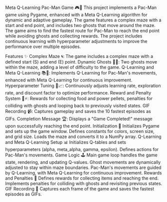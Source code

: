 Meta Q-Learning Pac-Man Game 🎮👾
This project implements a Pac-Man game using Pygame, enhanced with a Meta Q-Learning algorithm for dynamic and adaptive gameplay. The game features a complex maze with a start and end point, and includes two ghosts that move around the maze. The game aims to find the fastest route for Pac-Man to reach the end point while avoiding ghosts and collecting rewards. The project includes continuous learning with hyperparameter adjustments to improve the performance over multiple episodes.

Features ✨
Complex Maze 🌀: The game includes a complex maze with a defined start (S) and end (E) point.
Dynamic Ghosts 👻👻: Two ghosts move within the maze, adding a level of difficulty to the game.
Q-Learning and Meta Q-Learning 📚🤖: Implements Q-Learning for Pac-Man's movements, enhanced with Meta Q-Learning for continuous improvement.
Hyperparameter Tuning 🔧📈: Continuously adjusts learning rate, exploration rate, and discount factor to optimize performance.
Reward and Penalty System 🍒⚡: Rewards for collecting food and power pellets, penalties for colliding with ghosts and looping back to previously visited states.
GIF Recording 📹: Captures gameplay and saves the 10 fastest episodes as GIFs.
Completion Message 🏆: Displays a "Game Completed!" message upon successfully reaching the end point.
Initialization 🚀
Initializes Pygame and sets up the game window.
Defines constants for colors, screen size, and grid size.
Loads the maze and converts it to a NumPy array.
Q-Learning and Meta Q-Learning Setup 📊
Initializes Q-tables and sets hyperparameters (alpha, meta_alpha, gamma, epsilon).
Defines actions for Pac-Man's movements.
Game Logic 🕹️
Main game loop handles the game state, rendering, and updating Q-values.
Ghost movements are dynamically adjusted to stay within maze boundaries.
Pac-Man's movements are guided by Q-Learning, with Meta Q-Learning for continuous improvement.
Rewards and Penalties 🎯
Defines rewards for collecting items and reaching the end.
Implements penalties for colliding with ghosts and revisiting previous states.
GIF Recording 🎥
Captures each frame of the game and saves the fastest episodes as GIFs.
